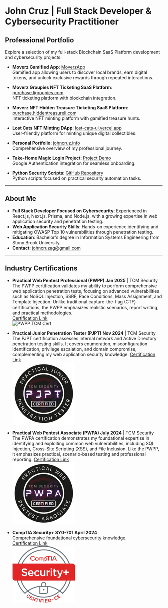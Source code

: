 # John Cruz | Full Stack Developer & Cybersecurity Practitioner

## Professional Portfolio

Explore a selection of my full-stack Blockchain SaaS Platform development and cybersecurity projects:

- **Moverz Gamified App**: [MoverzApp](https://www.moverzapp.com/)  
  Gamified app allowing users to discover local brands, earn digital tokens, and unlock exclusive rewards through repeated interactions.
  
- **Moverz Groupies NFT Ticketing SaaS Platform**: [purchase.ligroupies.com](https://purchase.ligroupies.com/)  
  NFT ticketing platform with blockchain integration.

- **Moverz NFT Hidden Treasure Ticketing SaaS Platform**: [purchase.hiddentreasureli.com](https://purchase.hiddentreasureli.com/)  
  Interactive NFT minting platform with gamified treasure hunts.
  
- **Lost Cats NFT Minting DApp**: [lost-cats-ui.vercel.app](https://lost-cats-ui.vercel.app/)  
  User-friendly platform for minting unique digital collectibles.

- **Personal Portfolio**: [johncruz.info](https://www.johncruz.info/)  
  Comprehensive overview of my professional journey.

- **Take-Home Magic Login Project**: [Project Demo](https://vercel.com/johncruzaggmailcoms-projects/take-home-debug/7dKJs7RespUj9muNNkCjEfMMRpZw)  
  Google Authentication integration for seamless onboarding.

- **Python Security Scripts**: [GitHub Repository](https://github.com/jocruz/PySecScripts)  
  Python scripts focused on practical security automation tasks.

---

## About Me
- **Full Stack Developer Focused on Cybersecurity**: Experienced in React.js, Next.js, Prisma, and Node.js, with a growing expertise in web application security and penetration testing.
- **Web Application Security Skills**: Hands-on experience identifying and mitigating OWASP Top 10 vulnerabilities through penetration testing.
- **Education**: Bachelor's degree in Information Systems Engineering from Stony Brook University.
- **Contact**: [johncruzag@gmail.com](mailto:johncruzag@gmail.com)

---


## Industry Certifications
- **Practical Web Pentest Professional (PWPP) Jan 2025** | TCM Security  
  The PWPP certification validates my ability to perform comprehensive web application penetration tests, focusing on advanced vulnerabilities such as NoSQL Injection, SSRF, Race Conditions,  Mass Assignment, and Template Injection. Unlike traditional capture-the-flag (CTF) certifications, the PWPP emphasizes realistic scenarios, report writing, and practical methodologies.  
  [Certification Link](https://certified.tcm-sec.com/d7737546-ac9c-4066-83f1-fac586877f9d)  
  <img src="https://github.com/user-attachments/assets/855d9b59-7b9c-4608-a10d-8175c8017bcf" alt="PWPP TCM Cert" width="200"/>
  
- **Practical Junior Penetration Tester (PJPT) Nov 2024** | TCM Security  
  The PJPT certification assesses internal network and Active Directory penetration testing skills. It covers enumeration, misconfiguration identification, privilege escalation, and domain compromise, complementing my web application security knowledge.
  [Certification Link](https://certified.tcm-sec.com/006bf430-1660-4ee2-adda-d5cda8608055#gs.hyszjg)  
  <img src="https://raw.githubusercontent.com/jocruz/jocruz/main/Certification%20Badges/PJPT%20TCM%20Cert.png" alt="PJPT TCM Cert" width="200"/>
  
- **Practical Web Pentest Associate (PWPA) July 2024** | TCM Security  
 The PWPA certification demonstrates my foundational expertise in identifying and exploiting common web vulnerabilities, including SQL Injection, Cross-Site Scripting (XSS), and File Inclusion. Like the PWPP, it emphasizes practical, scenario-based testing and professional reporting.
  [Certification Link](https://certified.tcm-sec.com/4a803568-86d5-4150-924f-9cc6173eff74?key=a2d2b570e775b4a2f78622e7443351b05e021fcc03edfc9961ad3456ae9a1f8a&record_view=true#acc.D9ydv0fu)  
  <img src="https://raw.githubusercontent.com/jocruz/jocruz/main/Certification%20Badges/PWPA%20TCM%20Cert.png" alt="PWPA TCM Cert" width="200"/>

- **CompTIA Security+ SY0-701 April 2024**  
  Comprehensive foundational cybersecurity knowledge.  
  [Certification Link](https://www.credly.com/badges/7d06c8d7-ce80-4094-b87d-4ddced0d0bce/public_url)  
  <img src="https://raw.githubusercontent.com/jocruz/jocruz/main/Certification%20Badges/SecurityPlus%20Logo%20Certified%20CE.png" alt="SecurityPlus Certified CE" width="200"/>
